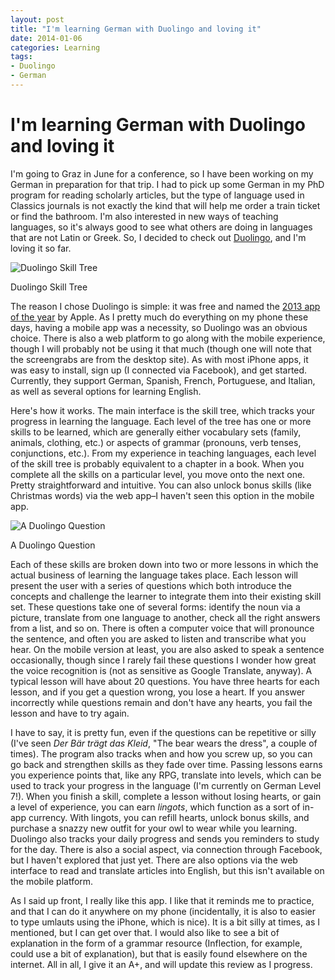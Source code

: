 ```yaml
---
layout: post
title: "I'm learning German with Duolingo and loving it"
date: 2014-01-06
categories: Learning
tags:
- Duolingo
- German
---
```


# I'm learning German with Duolingo and loving it

I'm going to Graz in June for a conference, so I have been working on my German in preparation for that trip. I had to pick up some German in my PhD program for reading scholarly articles, but the type of language used in Classics journals is not exactly the kind that will help me order a train ticket or find the bathroom. I'm also interested in new ways of teaching languages, so it's always good to see what others are doing in languages that are not Latin or Greek. So, I decided to check out [Duolingo][1], and I'm loving it so far.

![Duolingo Skill Tree][2]

Duolingo Skill Tree

The reason I chose Duolingo is simple: it was free and named the [2013 app of the year][3] by Apple. As I pretty much do everything on my phone these days, having a mobile app was a necessity, so Duolingo was an obvious choice. There is also a web platform to go along with the mobile experience, though I will probably not be using it that much (though one will note that the screengrabs are from the desktop site). As with most iPhone apps, it was easy to install, sign up (I connected via Facebook), and get started. Currently, they support German, Spanish, French, Portuguese, and Italian, as well as several options for learning English.

Here's how it works. The main interface is the skill tree, which tracks your progress in learning the language. Each level of the tree has one or more skills to be learned, which are generally either vocabulary sets (family, animals, clothing, etc.) or aspects of grammar (pronouns, verb tenses, conjunctions, etc.). From my experience in teaching languages, each level of the skill tree is probably equivalent to a chapter in a book. When you complete all the skills on a particular level, you move onto the next one. Pretty straightforward and intuitive. You can also unlock bonus skills (like Christmas words) via the web app–I haven't seen this option in the mobile app.

![A Duolingo Question][4]

A Duolingo Question

Each of these skills are broken down into two or more lessons in which the actual business of learning the language takes place.  Each lesson will present the user with a series of questions which both introduce the concepts and challenge the learner to integrate them into their existing skill set. These questions take one of several forms: identify the noun via a picture, translate from one language to another, check all the right answers from a list, and so on. There is often a computer voice that will pronounce the sentence, and often you are asked to listen and transcribe what you hear. On the mobile version at least, you are also asked to speak a sentence occasionally, though since I rarely fail these questions I wonder how great the voice recognition is (not as sensitive as Google Translate, anyway). A typical lesson will have about 20 questions. You have three hearts for each lesson, and if you get a question wrong, you lose a heart. If you answer incorrectly while questions remain and don't have any hearts, you fail the lesson and have to try again.

I have to say, it is pretty fun, even if the questions can be repetitive or silly (I've seen _Der Bär trägt das Kleid_, "The bear wears the dress", a couple of times). The program also tracks when and how you screw up, so you can go back and strengthen skills as they fade over time. Passing lessons earns you experience points that, like any RPG, translate into levels, which can be used to track your progress in the language (I'm currently on German Level 7!). When you finish a skill, complete a lesson without losing hearts, or gain a level of experience, you can earn _lingots_, which function as a sort of in-app currency. With lingots, you can refill hearts, unlock bonus skills, and purchase a snazzy new outfit for your owl to wear while you learning. Duolingo also tracks your daily progress and sends you reminders to study for the day. There is also a social aspect, via connection through Facebook, but I haven't explored that just yet. There are also options via the web interface to read and translate articles into English, but this isn't available on the mobile platform.

As I said up front, I really like this app. I like that it reminds me to practice, and that I can do it anywhere on my phone (incidentally, it is also to easier to type umlauts using the iPhone, which is nice). It is a bit silly at times, as I mentioned, but I can get over that. I would also like to see a bit of explanation in the form of a grammar resource (Inflection, for example, could use a bit of explanation), but that is easily found elsewhere on the internet. All in all, I give it an A+, and will update this review as I progress.



[1]: http://www.duolingo.com "Duolingo"
[2]: http://danielgriff.in/wp-content/uploads/2014/01/Duolingo-Skill-Tree.png
[3]: http://www.marketspress.com/apple-names-duolingo-top-free-app-2013-3695/alanquinton.html
[4]: http://danielgriff.in/wp-content/uploads/2014/01/Duolingo-Question.png
